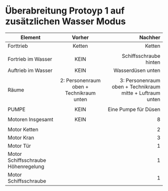 # Überabreitung Protoyp 1 auf zusätzlichen Wasser Modus


|   Element     | Vorher          | Nachher |
| ------------- |:-------------:| -----:|
| Forttrieb      | Ketten | Ketten |
|      |     |    |
| Fortrieb im Wasser       | KEIN      |   Schiffsschraube hinten |
| Auftrieb im Wasser  | KEIN      |    Wasserdüsen unten  |
| |        |     |
| Räume     | 2:  Personenraum oben + Technikraum unten|   3: Personenraum oben + Technikraum mitte + Luftraum unten |
| |      |    |
| PUMPE      | KEIN      |  Eine Pumpe für Düsen |
| |      |    |
| Motoren Insgesamt | KEIN     |   8  |
| |      |    |
| Motor Ketten|       |   2  |
| Motor Kran |      |   3  |
| Motor Tür  |     |   1  |
| Motor Schiffsschraube Höhenregelung|     |   1  |
| Motor Schiffsschraube|     |   1  |
